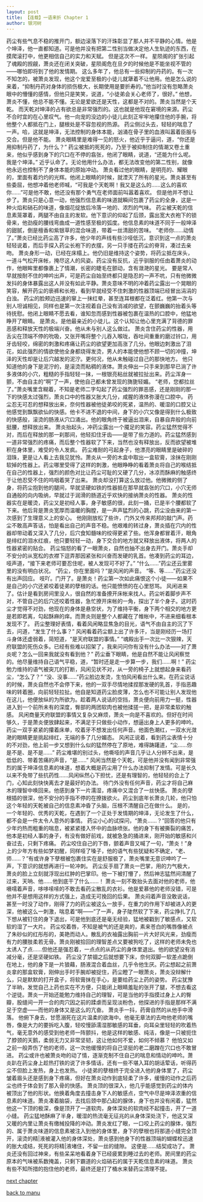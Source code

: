 ```yaml
---
layout: post
title: 【连载】一语来折 Chapter 1
author: 银河树
---
```

药尘有些气息不稳的推开门，额边滚落下的汗珠彰显了那人并不平静的心情。他是个坤泽，他一直都知道。可是他并没有把第二性别当做决定他人生轨迹的东西，在摸爬滚打中，他更相信自己的实力和天赋。
但是这次不一样。
星陨阁的扩张引起了魂殿的觊觎，萧炎还在闭关突破，星陨阁危在旦夕的时候他是不能坐视不管的——哪怕即将到了他的发情期。
这么多年了，他总有一些抑制的丹药的。有一次不知怎的，被萧炎发现，他这个宠爱至极的小徒儿就犟着不让他用。他是怎么说的来着，“抑制丹药对身体的损伤极大，长期使用是要折寿的。”他当时没有忽略萧炎眼中的懵懂的感情，但他只是笑笑，说道，“小徒弟会关心老师了，很好。”
他想，萧炎不懂，他总不能不懂。无论是爱欲还是天性，这都是不对的。萧炎当然是个天乾。
而天乾对坤泽的占有欲总是非常强烈的。这也就是他现在窘境的来源。药尘不合时宜的在心里叹气。他一向宠的没边的小徒儿此刻正牢牢地攥住他的手腕，将他整个人都抵在门上，腿根处是不容忽视的热源。
药尘侧过头去，轻轻的喘息了一声。哈，这就是坤泽，无法控制的身体本能，汹涌在骨子里的血液叫嚣着臣服与交合。但是他不能。
萧炎眼睛里是难得一见的怒火，他近乎于逼问，道，“你还是用抑制丹药了，为什么？”
药尘被抵的死死的，乃至于被抑制住的情潮又卷土重来，他似乎感到身下的穴口在不停的翕张，他闭了眼睛，说道，“还能为什么呢。我是个坤泽。”
近乎认命了。无论他用什么办法，都无法改变他的第二性别，就像他永远也控制不了身体本能的原始冲动。
萧炎看过他的眼睛，是明亮的、耀眼的，里面有着灼灼的光辉。他闭上眼睛的时候，就湮灭了所有的星光。萧炎甚至有些委屈，他想冲着他老师喊，“可我是个天乾啊！我又是这么的……这么的喜欢你……”可是他不敢，他还没有那个勇气在老师面前叫嚣着喜欢。
但是他并不想让步了。萧炎只是心意一动，他强烈信息素的味道就瞬间包裹了药尘的全身，这是一种火焰和硝石的味道，像烟花绽放后冷落一地的、浓烈的气味。
药尘被天乾的信息素笼罩着，两腿不由自主的发软。他下意识的仰起了后颈，露出宽大衣袍下的锁骨来，他劲瘦的腰线弯曲成一道性感至极的弧度。他信息素的味道不同于一般坤泽的甜腻，倒是檀香和紫银草的混合味道，带着一丝清甜的苦味。
“老师你……动情了。”萧炎已经比药尘高了许多，他少年的声线有些沙哑低沉，意识到这一点的萧炎轻轻说着，而后手探入药尘长袍下的衣摆，另一只手搂在药尘的脊背，凑过去亲吻。
萧炎身形一动，已经在床榻上。他仍旧是维持这个姿势，将药尘抵在床头，一道斗气松开床帐，掩尽这人的风姿。药尘没有反抗，近乎驯服的任由着萧炎的动作，他眼眸里都像裹上了情潮，长密的睫毛在颤动，含有潋滟的星光。
要是常人早就按耐不住的呻吟出声，可是药尘自始至终都只是隐忍的一声不吭，只有他微微发抖的身体暴露出这人并没有如此平静。萧炎意味不明的冲着药尘露出一个晃眼的笑容，解开药尘的亵裤和长袍，看到早就经受不住刺激的性器顶端已经冒出涓涓的白浊。
药尘的脸颊边迅速的窜上一抹红晕，甚至连耳根都在泛着红。他第一次与别人坦诚相见，同样也是第一次注视着自己没有消减的欲望，在颤巍巍的抬着头等待抚慰。他闭上眼睛不愿去看，谁知忽而感到性器被包裹在温热的口腔中，他猛地睁开了眼睛。
是萧炎。是他最亲近的小徒儿。这个认知让他心里充满了背德的罪恶感和释放天性的极端兴奋。他从未与别人这么做过。
萧炎含住药尘的性器，用舌尖在顶端不停的吮吸，又张开嘴将整个儿吞入喉咙，吞吐间重重的磨过铃口，用牙齿轻咬，绵密的刺激和疼痛让药尘的欲望更加高涨了几分。他眼边刺激出了泪花，如此强烈的情欲使他全身都烧得发烫，男人的本能使他想不顾一切的冲撞，坤泽的天性却是让后穴越发的泥泞。更何况，他从未触碰过自己的那快地方。
他只知道他的身下是泥泞的，是滚烫而粘稠的液体。萧炎伸出一只手来到那早已淌了许多液体的小穴，粗糙的手指轻轻一抹，一根银亮粘丝就被拉扯出来。药尘浑身一颤，不由自主的“啊”了一声，使他自己都未曾发现的旖旎轻媚。
“老师，您都拉丝了。”萧炎嘴里含糊着，不知是老师二字勾起了药尘强烈的罪恶感，还是刚刚的那一下的快感太过强烈，萧炎口中的性器又胀大几分，咸腥的液体弥漫在口腔中。
药尘忍无可忍的想释放出来，奈何性器被他徒弟咬的死紧，温热的、暖湿的口腔又让他感觉到飘飘欲仙的快感。他卡不进不退的中间，身下的小穴又像是得到什么极致的快感般，滚烫的肠液从穴口涌出。他的眼角终于被逼出泪来，自暴自弃般的向前挺腰，想释放出来。
萧炎抬起头，冲药尘露出一个魇足的笑容。药尘猛然觉得不对，而后在释放的那一刹那间，他轻扣住牙齿——是带了些力道的。药尘猛然感到一道非常强烈的疼痛，而后整个性器软了下来，当然也没有释放出，反而欲望被堆积在身体里，难受的令人发疯。
药尘难耐的弓起身子，他漂亮的眼睛里是破碎的泪珠，更是让人看上去我见犹怜。萧炎从一旁的木盒中取出一盒软膏，涂抹在刚刚软掉的性器上。药尘哪里受得了这样的刺激，他眼睁睁的看着萧炎将自己的喉结抵在自己的性器上，强烈的颜色对比让药尘可耻的又硬了几分，冰凉而酥麻的触感终于让他忍受不住的呜咽着哭了出来。
萧炎却没打算这么放过他。他微微的侧了身，将药尘抱到他的腿间，早就坚硬如铁的性器抵在那早就翕张的穴口，小穴无师自通般的向内吸纳，早就过于润滑的肠道近乎欢快的接纳萧炎的性器。
萧炎的性器实在是暖烫，药尘又是初经人事，身子敏感的很，此刻一捅，已是半个腰都软了下来。他后背是萧炎宽厚而温暖的胸膛，是一声声猛烈的心跳，药尘没由来的第一次感到了生理意义上的安心。
他刚刚放松了些许，门外又传来邦邦的敲门声。药尘不敢高声答话，怕是看出自己的声音不稳。他艰难的转过身，萧炎插在穴内的性器却带动着又深入了几分，后穴食知髓味的绞得更紧了些。他浑身都冒着汗，眼角是绯红的泪水红痕，他只要轻轻一动，身下交合的地方就又释放出液体，将两人的性器紧密的贴合。
药尘恼怒的看了一眼萧炎，自然也抽不出身去开门。萧炎手却不安分的从宽松的衣襟下逗弄那因紧张和兴奋而发硬的乳首。他凑到药尘的耳边，哑声道，“接下来老师可要忍住呢，被人发现可不好了。”
“什么……”药尘还云里雾里的没有明白状况。
“药尘，你在里面吗？”是风闲的声音。
“等、等……”药尘还没有出声回应。
吱吖。门开了。是萧炎！药尘第一次如此痛恨这个小徒——如果不是自己的小穴还紧咬着徒弟的孽根的话。他只能愤愤的在心里怒骂。
风闲进来了。估计是看到房间里没人，很自然的准备撩开床帐来找人。药尘听着脚步声不对，不管自己的后穴还咬着性器，急忙撩开床帐的一角，探出了半个身子。这时药尘才觉得不对劲，他现在的身体是悬空状，为了维持平衡，身下两个相交的地方更是若即若离，勾起酥麻的痒。而萧炎则是整个人都藏在了帷帐中，不进来细看根本发现不了。
药尘整理好表情，看着风闲略显焦急的目光，语气不由自主的沉了下去，问道，“发生了什么事？”
风闲看着药尘额上出了许多汗，当是刚经历一场打斗身体还虚弱着，简短道，“是天府联盟的事情。”
“魂殿出手一次比一次狠辣，天府联盟的死伤众多。已经有些难以招架了，我来问问你有没有什么办法——对了萧炎呢？怎么一回来我就没有看到他？”
药尘垂下眼睛，他是自然不能让风闲察觉的。他尽量维持自己语气平稳，道，“暂时还是走一步算一步，我们……啊！”
药尘勉力维持的语气被突兀的打断，风闲见状不对，从一旁的椅子上就想起身来看药尘，“怎么了？”
“没、没事……”药尘脸边发烫，生怕风闲看出什么来。在药尘说话的时候，萧炎自然也不会停下来，他的一双手尽情地揉捏那发硬的乳首，手指恶趣味的转着圈，向前轻轻拉扯。他自是知道药尘脸皮薄，怎么也不可能让别人发现他在这儿，他便放纵的为所欲为。趁着两人说话的空挡，萧炎便向前用力一挺，性器进入到一个前所未有的深度，臀部的两团软肉也被他揉搓一把，是非常柔软的触感。
风闲商量天府联盟的事情又复杂又麻烦，萧炎一向是不喜欢的。但好在时间够久，于是萧炎便放肆起来，不满足于只做些小动作，想逼出身上人更多的呻吟。
药尘一双手紧紧的攥着床单，咬着牙不想发出任何声音。他面色潮红，一双水光潋滟的眼睛更是挑起绯红，无端的多了几分媚态。
风闲正说着，看到药尘表情十分的不对劲，他上前一步又想到什么似的猛然停在了原地，难得踌躇道，“尘……你是不是、是不是……”
药尘难堪的别过头，他嘶哑的声音几乎让人分辨不出来，是低低的、带着苦痛的声音，“是……”
风闲当然是个天乾，可是他并没有闻到非常强烈的属于坤泽信息素的味道，想着大概是药尘用了什么办法抑制了发情。可是长久以来不免带了些抗药性……风闲纵然心下担忧，还是有理智的，他轻轻的合上了门，心知此刻快快离去才是最好的办法。
待门外没有任何声音，药尘才将自己麻木的理智中唤回来。他感到身下一片濡湿，疼痛中又混合了一丝快感。
萧炎的孽根插的很深，他不安分的手指不停的在撩拨欲火。药尘到底年长萧炎几轮，他只怕这个年轻的天乾被自己的信息素冲昏了头脑，压根不清醒自己在做什么。
是的，一个年轻的、优秀的天乾，在遇到了一个正处于发情期的坤泽，无论发生了什么，都不会是一件太令人意外的事情。
药尘小心的试探问，“萧炎……？”回答的他只有少年灼热而粗重的喘息，被紧紧搂入怀中的血脉喷张。他的身下有被撕裂的痛苦，他本是初经人事的身子，有没有做好前戏，就被急急的捅进来，刚开始的敏感和兴奋过去，只剩下疼痛。
药尘咬住自己的下唇，颤着声音又喊了一句，“萧炎！”身上的少年方有些如梦初醒，同样哑了嗓子，他的语气有些犹疑和不确定，“老、师……？”有或许身下孽根被包裹住实在是舒服极了，萧炎嘴里无意识呻吟了一声，下意识的就想再进行一轮冲刺。
药尘反手扇了萧炎一巴掌，用的力气极大，萧炎的脸上立刻就浮现出红肿的巴掌印。他一下被打懵了，然后神志猛然间清醒了过来，天呐、他……他到底干了什么……！
萧炎一刻不敢抬头去面对他的老师，他嗫嚅着声音，哆哆嗦嗦的不敢去看药尘散乱的衣衫。他是爱慕他的老师没错，可是他并不是想用这样的方式强上，造成无可挽回的后果。
萧炎闷着声音没敢说话，甚至一时没了动作，刚得了力的药尘被这么一放手，在重力的作用下却被进入的更深，他被这么一刺激，喘息着“啊——”了一声，身子陡然软了下来，药尘挣扎了几下想从被钉住的身下退出，可是他到底还是毫无经验，猛地被戳到了敏感点，又软软的湿了一大片。
药尘咬着唇，不知是被气的还是爽的，素来苍白的嘴唇像被点了朱砂似的红彤彤的，美艳而动人。散乱的衣袖露出胸前一片大好风光来，劲瘦而有力的腰肢柔若无骨。萧炎刚被拾回的理智差点又要被狗吃了，这样的老师未免也太诱人了点……但他还是强忍着，一点点的从药尘的身体里退出。他的欲望没有消减分毫，还是坚硬如铁。
药尘没了禁锢之后就想要下床，奈何双脚一软差点跪倒在地上，他的身下是一片狼藉，肠液混合着血丝，几乎令他生厌。药尘想起之前萧炎拿的那盒软膏，刚伸出手时手腕却被捉住，药尘瞪了一眼萧炎，萧炎没辩解什么，只是默默的打开盒子，将软膏抹在手心，是要给药尘上药的姿势。
药尘犹豫了半晌，发觉自己上药也实在不方便，只能闭上眼睛羞耻的张开了腿，不想去看这个逆徒。萧炎一开始还能勉力维持自己的理智，可是当他的手指摸过身上人的臀瓣，股缝间一开一合的肉穴因之前的蹂虐而呈现淡粉色，他探进的手指是那样不满足于空虚——而他的身体又是这么的亢奋。
萧炎手一抖，药膏自然的从他手中滑落。
他俯下身去，甘愿溺死在这片温柔的欲海中。他毫无章法的去吻他老师的嘴唇，像是大力的要拆吃入腹，轻咬慢舔濡湿那敏感的耳垂，向耳朵里轻轻的吹着热气，毫无意外的感受到他老师一阵颤抖，他是这样的敏感、纯洁，像是一只被扼住了脖颈的天鹅，柔弱无力又非常坚韧，这让他如何不爱，如何不倾慕？
他怕又如之前一般弄伤了他的老师，这一次他缓慢的将自己坚挺的老二磨蹭在穴口也不敢冒进。
药尘或许也被萧炎吻的动了情，逐渐克制不住自己的喘息和情动的呻吟。萧炎趴在药尘身上趁热打铁的说了许多情话，还有一些不堪入耳的胡话荤话，听得药尘不但脸上发热，身上也发热。
小徒弟的孽根终于完全进入他的身体里了，药尘皱着眉头还是感到身下疼痛，但好在萧炎动作到底轻柔了许多，缓慢的动作之后药尘也终于体会到了那入骨的快感。
萧炎顶的很深入，他几乎能感觉到药尘的体内被顶出了他的形状。他换着角度去撞击身下人的敏感点，空气中尽是坤泽浓重的信息素的味道。萧炎凑着脑袋，去找后颈中那凸起的腺体，身下也并没有闲着，猛然他这一下顶的极深，像是顶开了一道软肉，身体深处的软肉经不起撞击，开了一道小缝。
药尘猛地酥麻了半身，暖湿的热流毫无征兆的从身体深处浇下，他这又深又暖的内里让萧炎有缴械投降的冲动。萧炎发红了眼，一口咬上药尘的腺体，强烈的、属于萧炎味道的信息素被注入到他的身体里，身下的孽根也将那道小缝完全顶开，滚烫的精|液被灌入他的身体深处，萧炎感到他身下的性器顶端的蝴蝶栓迅速的胀大成结，死死的将精|液堵住，不留一丝的缝隙。
这便是……结契成功了。
萧炎还没有回过神来，有些呆呆地看着身下已经疲累到睡过去的老师。房间里的药尘原本的气味被系数掩盖，只剩下霸道的火焰硝石的属于天乾信息素的味道。
萧炎有些不知所措的抱住他的老师，最终还是打了桶水来替药尘清理不提。

[next chapter](https://yinheshu.github.io/2020/07/24/post-1-chapter-2.html)

[back to manu](https://yinheshu.github.io)
